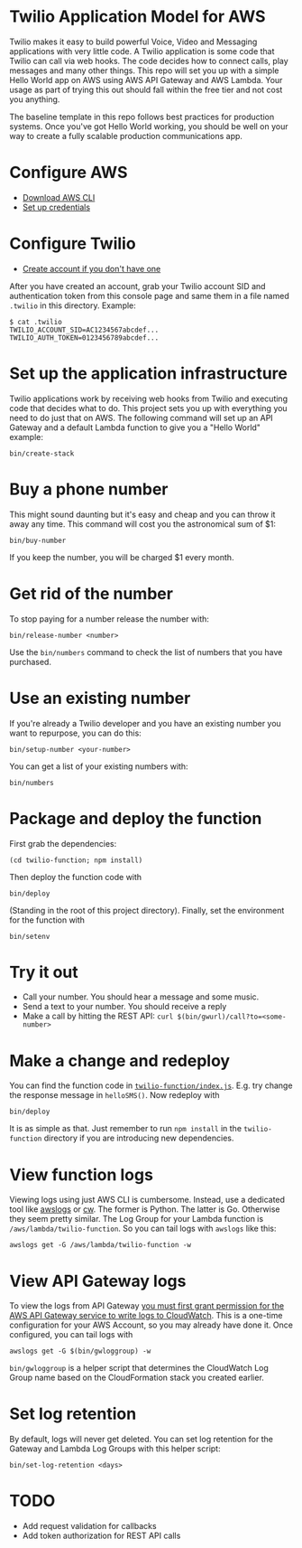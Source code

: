 # Twilio Application Model for AWS

Twilio makes it easy to build powerful Voice, Video and Messaging applications with very little code. A Twilio application is some code that Twilio can call via web hooks. The code decides how to connect calls, play messages and many other things. This repo will set you up with a simple Hello World app on AWS using AWS API Gateway and AWS Lambda. Your usage as part of trying this out should fall within the free tier and not cost you anything.

The baseline template in this repo follows best practices for production systems. Once you've got Hello World working, you should be well on your way to create a fully scalable production communications app.

# Configure AWS

* [Download AWS CLI](https://docs.aws.amazon.com/cli/latest/userguide/cli-chap-install.html)
* [Set up credentials](https://docs.aws.amazon.com/cli/latest/userguide/cli-chap-configure.html#cli-quick-configuration)

# Configure Twilio

* [Create account if you don't have one](https://www.twilio.com/try-twilio)

After you have created an account, grab your Twilio account SID and authentication token from this console page and same them in a file named `.twilio` in this directory. Example:

```
$ cat .twilio
TWILIO_ACCOUNT_SID=AC1234567abcdef...
TWILIO_AUTH_TOKEN=0123456789abcdef...
```

# Set up the application infrastructure

Twilio applications work by receiving web hooks from Twilio and executing code that decides what to do. This project sets you up with everything you need to do just that on AWS. The following command will set up an API Gateway and a default Lambda function to give you a "Hello World" example:

    bin/create-stack


# Buy a phone number

This might sound daunting but it's easy and cheap and you can throw it away any time. This command will cost you the astronomical sum of $1:

    bin/buy-number

If you keep the number, you will be charged $1 every month.

# Get rid of the number

To stop paying for a number release the number with:

    bin/release-number <number>

Use the `bin/numbers` command to check the list of numbers that you have purchased.

# Use an existing number

If you're already a Twilio developer and you have an existing number you want to repurpose, you can do this:

    bin/setup-number <your-number>

You can get a list of your existing numbers with:

    bin/numbers

# Package and deploy the function

First grab the dependencies:

    (cd twilio-function; npm install)

Then deploy the function code with

    bin/deploy

(Standing in the root of this project directory). Finally, set the environment for the function with

    bin/setenv

# Try it out

* Call your number. You should hear a message and some music.
* Send a text to your number. You should receive a reply
* Make a call by hitting the REST API: `curl $(bin/gwurl)/call?to=<some-number>`

# Make a change and redeploy

You can find the function code in [`twilio-function/index.js`](twilio-function/index.js). E.g. try change the response message in `helloSMS()`. Now redeploy with

    bin/deploy

It is as simple as that. Just remember to run `npm install` in the `twilio-function` directory if you are introducing new dependencies. 

# View function logs

Viewing logs using just AWS CLI is cumbersome. Instead, use a dedicated tool like [awslogs](https://github.com/jorgebastida/awslogs) or [cw](https://github.com/lucagrulla/cw). The former is Python. The latter is Go. Otherwise they seem pretty similar. The Log Group for your Lambda function is `/aws/lambda/twilio-function`. So you can tail logs with `awslogs` like this:

    awslogs get -G /aws/lambda/twilio-function -w

# View API Gateway logs

To view the logs from API Gateway [you must first grant permission for the AWS API Gateway service to write logs to CloudWatch](https://docs.aws.amazon.com/apigateway/latest/developerguide/set-up-logging.html). This is a one-time configuration for your AWS Account, so you may already have done it. Once configured, you can tail logs with

    awslogs get -G $(bin/gwloggroup) -w

`bin/gwloggroup` is a helper script that determines the CloudWatch Log Group name based on the CloudFormation stack you created earlier.

# Set log retention

By default, logs will never get deleted. You can set log retention for the Gateway and Lambda Log Groups with this helper script:

    bin/set-log-retention <days>

# TODO

* Add request validation for callbacks
* Add token authorization for REST API calls


